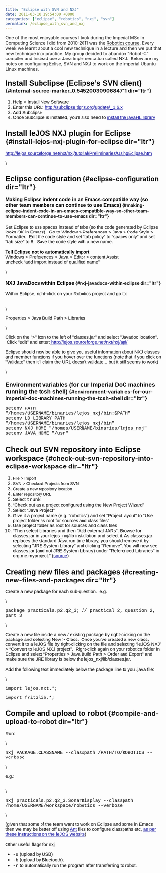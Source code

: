 ```yaml
---
title: "Eclipse with SVN and NXJ"
date: 2011-03-10 19:54:00 +0000
categories: ["eclipse", "robotics", "nxj", "svn"]
permalink: /eclipse_with_svn_and_nxj
---
```

One of the most enjoyable courses I took during the Imperial MSc in
Computing Science I did from 2010-2011 was the [Robotics
course](http://www.doc.ic.ac.uk/%7Eajd/Robotics/index.html). Every week
we learnt about a cool new technique in a lecture and then we put that
new technique into practice. My group decided to abandon "Robot-C"
compiler and instead use a Java implementation called NXJ.  Below are my
notes on configuring Eclise, SVN and NXJ to work on the Imperial Ubuntu
Linux machines.

### <span style="font-size:18pt;font-family:Arial;color:#000000;background-color:transparent;font-weight:bold;font-style:normal;font-variant:normal;text-decoration:none;vertical-align:baseline;">Install Subclipse (Eclipse’s SVN client)</span> {#internal-source-marker_0.5452003090684711 dir="ltr"}

1.  <span
    style="font-size:11pt;font-family:Arial;color:#000000;background-color:transparent;font-weight:normal;font-style:normal;font-variant:normal;text-decoration:none;vertical-align:baseline;">Help &gt;
    Install New Software</span>
2.  <span
    style="font-size:11pt;font-family:Arial;color:#000000;background-color:transparent;font-weight:normal;font-style:normal;font-variant:normal;text-decoration:none;vertical-align:baseline;">Enter
    this URL: </span>[<span
    style="font-size:11pt;font-family:Arial;color:#000099;background-color:transparent;font-weight:normal;font-style:normal;font-variant:normal;text-decoration:underline;vertical-align:baseline;">http://subclipse.tigris.org/update\_1.6.x</span>](http://subclipse.tigris.org/update_1.6.x)
3.  <span
    style="font-size:11pt;font-family:Arial;color:#000000;background-color:transparent;font-weight:normal;font-style:normal;font-variant:normal;text-decoration:none;vertical-align:baseline;">Add
    Subclipse</span>
4.  <span
    style="font-size:11pt;font-family:Arial;color:#000000;background-color:transparent;font-weight:normal;font-style:normal;font-variant:normal;text-decoration:none;vertical-align:baseline;">Once
    Subclipse is installed, you’ll also need to </span>[<span
    style="font-size:11pt;font-family:Arial;color:#000099;background-color:transparent;font-weight:normal;font-style:normal;font-variant:normal;text-decoration:underline;vertical-align:baseline;">install
    the javaHL
    library</span>](http://subclipse.tigris.org/wiki/JavaHL#head-7498d204a5be83e0e97d196ba75fc797d5f0c822)

<span style="font-size:18pt;font-family:Arial;color:#000000;background-color:transparent;font-weight:bold;font-style:normal;font-variant:normal;text-decoration:none;vertical-align:baseline;">Install leJOS NXJ plugin for Eclipse</span> {#install-lejos-nxj-plugin-for-eclipse dir="ltr"}
------------------------------------------------------------------------------------------------------------------------------------------------------------------------------------------------------------------------------------------

[<span
style="font-size:11pt;font-family:Arial;color:#000099;background-color:transparent;font-weight:normal;font-style:normal;font-variant:normal;text-decoration:underline;vertical-align:baseline;">http://lejos.sourceforge.net/nxt/nxj/tutorial/Preliminaries/UsingEclipse.htm</span>](http://lejos.sourceforge.net/nxt/nxj/tutorial/Preliminaries/UsingEclipse.htm)

\

<span style="font-size:18pt;font-family:Arial;color:#000000;background-color:transparent;font-weight:bold;font-style:normal;font-variant:normal;text-decoration:none;vertical-align:baseline;">Eclipse configuration</span> {#eclipse-configuration dir="ltr"}
---------------------------------------------------------------------------------------------------------------------------------------------------------------------------------------------------------------------------

#### <span style="font-size:12pt;font-family:Arial;color:#000000;background-color:transparent;font-weight:bold;font-style:normal;font-variant:normal;text-decoration:none;vertical-align:baseline;">Making Eclipse indent code in an Emacs-compatible way (so other team members can continue to use Emacs)</span> {#making-eclipse-indent-code-in-an-emacs-compatible-way-so-other-team-members-can-continue-to-use-emacs dir="ltr"}

<span
style="font-size:11pt;font-family:Arial;color:#000000;background-color:transparent;font-weight:normal;font-style:normal;font-variant:normal;text-decoration:none;vertical-align:baseline;">Set
Eclipse to use spaces instead of tabs (so the code generated by Eclipse
looks OK in Emacs).  Go to Window &gt; Preferences &gt; Java &gt; Code
Style &gt; Formatter.  Edit the code style and set “tab policy” to
“spaces only” and set “tab size” to 8.  Save the code style with a new
name.</span>\
\
<span
style="font-size:11pt;font-family:Arial;color:#000000;background-color:transparent;font-weight:bold;font-style:normal;font-variant:normal;text-decoration:none;vertical-align:baseline;">Tell
Eclipse not to automatically import</span>\
<span
style="font-size:11pt;font-family:Arial;color:#000000;background-color:transparent;font-weight:normal;font-style:normal;font-variant:normal;text-decoration:none;vertical-align:baseline;">Windows
&gt; Preferences &gt; Java &gt; Editor &gt; content Assist</span>\
<span
style="font-size:11pt;font-family:Arial;color:#000000;background-color:transparent;font-weight:normal;font-style:normal;font-variant:normal;text-decoration:none;vertical-align:baseline;">uncheck
“add import instead of qualified name”</span>

\

#### <span style="font-size:12pt;font-family:Arial;color:#000000;background-color:transparent;font-weight:bold;font-style:normal;font-variant:normal;text-decoration:none;vertical-align:baseline;">NXJ JavaDocs within Eclipse</span> {#nxj-javadocs-within-eclipse dir="ltr"}

<span
style="font-size:11pt;font-family:Arial;color:#000000;background-color:transparent;font-weight:normal;font-style:normal;font-variant:normal;text-decoration:none;vertical-align:baseline;">Within
Eclipse, right-click on your Robotics project and go to:</span>

\
\

<span
style="font-size:11pt;font-family:Arial;color:#000000;background-color:transparent;font-weight:normal;font-style:normal;font-variant:normal;text-decoration:none;vertical-align:baseline;">Properties
&gt; Java Build Path &gt; Libraries</span>

\

<span
style="font-size:11pt;font-family:Arial;color:#000000;background-color:transparent;font-weight:normal;font-style:normal;font-variant:normal;text-decoration:none;vertical-align:baseline;">Click
on the "&gt;" icon to the left of "classes.jar" and select "Javadoc
location".  Click "edit" and enter:</span>[<span
style="font-size:11pt;font-family:Arial;color:#000000;background-color:transparent;font-weight:normal;font-style:normal;font-variant:normal;text-decoration:none;vertical-align:baseline;">
</span><span
style="font-size:11pt;font-family:Arial;color:#000099;background-color:transparent;font-weight:normal;font-style:normal;font-variant:normal;text-decoration:underline;vertical-align:baseline;">http://lejos.sourceforge.net/nxt/nxj/api/</span>](http://lejos.sourceforge.net/nxt/nxj/api/)\
\
<span
style="font-size:11pt;font-family:Arial;color:#000000;background-color:transparent;font-weight:normal;font-style:normal;font-variant:normal;text-decoration:none;vertical-align:baseline;">Eclipse
should now be able to give you useful information about NXJ classes and
member functions if you hover over the functions (note that if you click
on "Validate" then it'll claim the URL doesn't validate... but it still
seems to work)</span>

\

### <span style="font-size:14pt;font-family:Arial;color:#000000;background-color:transparent;font-weight:bold;font-style:normal;font-variant:normal;text-decoration:none;vertical-align:baseline;">Environment variables (for our Imperial DoC machines running the tcsh shell)</span> {#environment-variables-for-our-imperial-doc-machines-running-the-tcsh-shell dir="ltr"}

<span
style="font-size:11pt;font-family:Courier New;color:#000000;background-color:transparent;font-weight:normal;font-style:normal;font-variant:normal;text-decoration:none;vertical-align:baseline;">setenv
PATH "/homes/USERNAME/binaries/lejos\_nxj/bin:\$PATH"</span>\
<span
style="font-size:11pt;font-family:Courier New;color:#000000;background-color:transparent;font-weight:normal;font-style:normal;font-variant:normal;text-decoration:none;vertical-align:baseline;">setenv
LD\_LIBRARY\_PATH "/homes/USERNAME/binaries/lejos\_nxj/bin"</span>\
<span
style="font-size:11pt;font-family:Courier New;color:#000000;background-color:transparent;font-weight:normal;font-style:normal;font-variant:normal;text-decoration:none;vertical-align:baseline;">setenv
NXJ\_HOME "/homes/USERNAME/binaries/lejos\_nxj"</span>\
<span
style="font-size:11pt;font-family:Courier New;color:#000000;background-color:transparent;font-weight:normal;font-style:normal;font-variant:normal;text-decoration:none;vertical-align:baseline;">setenv
JAVA\_HOME "/usr"</span>

<span style="font-size:18pt;font-family:Arial;color:#000000;background-color:transparent;font-weight:bold;font-style:normal;font-variant:normal;text-decoration:none;vertical-align:baseline;">Check out SVN repository into Eclipse workspace</span> {#check-out-svn-repository-into-eclipse-workspace dir="ltr"}
-----------------------------------------------------------------------------------------------------------------------------------------------------------------------------------------------------------------------------------------------------

1.  <span
    style="font-size:10pt;font-family:Arial;color:#000000;background-color:transparent;font-weight:normal;font-style:normal;font-variant:normal;text-decoration:none;vertical-align:baseline;">File &gt;
    Import</span>
2.  <span
    style="font-size:10pt;font-family:Arial;color:#000000;background-color:transparent;font-weight:normal;font-style:normal;font-variant:normal;text-decoration:none;vertical-align:baseline;">SVN &gt;
    Checkout Projects from SVN</span>
3.  <span
    style="font-size:10pt;font-family:Arial;color:#000000;background-color:transparent;font-weight:normal;font-style:normal;font-variant:normal;text-decoration:none;vertical-align:baseline;">Create
    a new repository location</span>
4.  <span
    style="font-size:10pt;font-family:Arial;color:#000000;background-color:transparent;font-weight:normal;font-style:normal;font-variant:normal;text-decoration:none;vertical-align:baseline;">Enter
    repository URL</span>
5.  <span
    style="font-size:11pt;font-family:Arial;color:#000000;background-color:transparent;font-weight:normal;font-style:normal;font-variant:normal;text-decoration:none;vertical-align:baseline;">Select
    </span><span
    style="font-size:11pt;font-family:Courier New;color:#000000;background-color:transparent;font-weight:normal;font-style:normal;font-variant:normal;text-decoration:none;vertical-align:baseline;">trunk</span>
6.  <span
    style="font-size:11pt;font-family:Arial;color:#000000;background-color:transparent;font-weight:normal;font-style:normal;font-variant:normal;text-decoration:none;vertical-align:baseline;">“Check
    out as a project configured using the New Project Wizard”</span>
7.  <span
    style="font-size:11pt;font-family:Arial;color:#000000;background-color:transparent;font-weight:normal;font-style:normal;font-variant:normal;text-decoration:none;vertical-align:baseline;">Select
    “Java Project”</span>
8.  <span
    style="font-size:11pt;font-family:Arial;color:#000000;background-color:transparent;font-weight:normal;font-style:normal;font-variant:normal;text-decoration:none;vertical-align:baseline;">Give
    it a project name (e.g. “robotics") and set “Project layout” to “Use
    project folder as root for sources and class files”</span>
9.  <span
    style="font-size:11pt;font-family:Arial;color:#000000;background-color:transparent;font-weight:normal;font-style:normal;font-variant:normal;text-decoration:none;vertical-align:baseline;">Use
    project folder as root for sources and class files</span>
10. <span
    style="font-size:11pt;font-family:Arial;color:#000000;background-color:transparent;font-weight:normal;font-style:normal;font-variant:normal;text-decoration:none;vertical-align:baseline;">“Then
    select Libraries and then "Add external JARs". Browse for
    classes.jar in your lejos\_nxj/lib installation and select it. As
    classes.jar replaces the standard Java run time library, you should
    remove it by selecting "JRE System Library" and clicking "Remove".
    You will now see classes.jar (and not JRE System Library) under
    "Referenced Libraries" in org.me.myproject.” (</span>[<span
    style="font-size:11pt;font-family:Arial;color:#000099;background-color:transparent;font-weight:normal;font-style:normal;font-variant:normal;text-decoration:underline;vertical-align:baseline;">source</span>](http://lejos.sourceforge.net/nxt/nxj/tutorial/Preliminaries/UsingEclipse.htm#6)<span
    style="font-size:11pt;font-family:Arial;color:#000000;background-color:transparent;font-weight:normal;font-style:normal;font-variant:normal;text-decoration:none;vertical-align:baseline;">)</span>

<span style="font-size:18pt;font-family:Arial;color:#000000;background-color:transparent;font-weight:bold;font-style:normal;font-variant:normal;text-decoration:none;vertical-align:baseline;">Creating new files and packages</span> {#creating-new-files-and-packages dir="ltr"}
-------------------------------------------------------------------------------------------------------------------------------------------------------------------------------------------------------------------------------------

<span
style="font-size:11pt;font-family:Arial;color:#000000;background-color:transparent;font-weight:normal;font-style:normal;font-variant:normal;text-decoration:none;vertical-align:baseline;">Create
a new package for each sub-question.  e.g.</span>

\

<span
style="font-size:11pt;font-family:Courier New;color:#000000;background-color:transparent;font-weight:normal;font-style:normal;font-variant:normal;text-decoration:none;vertical-align:baseline;">package
practicals.p2.q2\_3; // practical 2, question 2, part 3</span>

\

<span
style="font-size:11pt;font-family:Arial;color:#000000;background-color:transparent;font-weight:normal;font-style:normal;font-variant:normal;text-decoration:none;vertical-align:baseline;">Create
a new file inside a new / existing package by right-clicking on the
package and selecting New &gt; Class.  Once you’ve created a new class,
convert it to a leJOS file by right-clicking on the file and selecting
“leJOS NXJ” &gt; “Convert to leJOS NXJ project”.  Right-click again on
your robotics folder in Eclipse and select “Properties &gt; Java Build
Path &gt; Order and Export” and make sure the JRE library is below the
lejos\_nxj/lib/classes.jar.</span>\
\
<span
style="font-size:11pt;font-family:Arial;color:#000000;background-color:transparent;font-weight:normal;font-style:normal;font-variant:normal;text-decoration:none;vertical-align:baseline;">Add
the following text immediately below the package line to you .java
file:</span>

\

<span
style="font-size:11pt;font-family:Courier New;color:#000000;background-color:transparent;font-weight:normal;font-style:normal;font-variant:normal;text-decoration:none;vertical-align:baseline;">import
lejos.nxt.\*;</span>

<span
style="font-size:11pt;font-family:Courier New;color:#000000;background-color:transparent;font-weight:normal;font-style:normal;font-variant:normal;text-decoration:none;vertical-align:baseline;">import
fritzlib.\*;</span>

<span style="font-size:18pt;font-family:Arial;color:#000000;background-color:transparent;font-weight:bold;font-style:normal;font-variant:normal;text-decoration:none;vertical-align:baseline;">Compile and upload to robot</span> {#compile-and-upload-to-robot dir="ltr"}
---------------------------------------------------------------------------------------------------------------------------------------------------------------------------------------------------------------------------------

<span
style="font-size:11pt;font-family:Arial;color:#000000;background-color:transparent;font-weight:normal;font-style:normal;font-variant:normal;text-decoration:none;vertical-align:baseline;">Run:</span>

\

<span
style="font-size:11pt;font-family:Courier New;color:#000000;background-color:transparent;font-weight:normal;font-style:normal;font-variant:normal;text-decoration:none;vertical-align:baseline;">nxj
PACKAGE.CLASSNAME --classpath /PATH/TO/ROBOTICS --verbose</span>

\

<span
style="font-size:11pt;font-family:Arial;color:#000000;background-color:transparent;font-weight:normal;font-style:normal;font-variant:normal;text-decoration:none;vertical-align:baseline;">e.g.:</span>

\
\

<span
style="font-size:11pt;font-family:Courier New;color:#000000;background-color:transparent;font-weight:normal;font-style:normal;font-variant:normal;text-decoration:none;vertical-align:baseline;">nxj
practicals.p2.q2\_3.SonarDisplay --classpath
/home/USERNAME/workspace/robotics --verbose</span>

\

<span
style="font-size:11pt;font-family:Arial;color:#000000;background-color:transparent;font-weight:normal;font-style:normal;font-variant:normal;text-decoration:none;vertical-align:baseline;">(given
that some of the team want to work on Eclipse and some in Emacs then we
may be better off using </span>[<span
style="font-size:11pt;font-family:Arial;color:#000099;background-color:transparent;font-weight:normal;font-style:normal;font-variant:normal;text-decoration:underline;vertical-align:baseline;">Ant</span>](http://ant.apache.org/)<span
style="font-size:11pt;font-family:Arial;color:#000000;background-color:transparent;font-weight:normal;font-style:normal;font-variant:normal;text-decoration:none;vertical-align:baseline;">
files to configure classpaths etc, </span>[<span
style="font-size:11pt;font-family:Arial;color:#000099;background-color:transparent;font-weight:normal;font-style:normal;font-variant:normal;text-decoration:underline;vertical-align:baseline;">as
per these instructions on the leJOS
website</span>](http://lejos.sourceforge.net/nxt/nxj/tutorial/Preliminaries/UsingEclipse.htm#6)<span
style="font-size:11pt;font-family:Arial;color:#000000;background-color:transparent;font-weight:normal;font-style:normal;font-variant:normal;text-decoration:none;vertical-align:baseline;">)</span>\
\
<span
style="font-size:11pt;font-family:Arial;color:#000000;background-color:transparent;font-weight:normal;font-style:normal;font-variant:normal;text-decoration:none;vertical-align:baseline;">Other
useful flags for nxj</span>

-   <span
    style="font-size:11pt;font-family:Courier New;color:#000000;background-color:transparent;font-weight:normal;font-style:normal;font-variant:normal;text-decoration:none;vertical-align:baseline;">-u</span><span
    style="font-size:11pt;font-family:Arial;color:#000000;background-color:transparent;font-weight:normal;font-style:normal;font-variant:normal;text-decoration:none;vertical-align:baseline;">
    (upload by USB)</span>
-   <span
    style="font-size:11pt;font-family:Courier New;color:#000000;background-color:transparent;font-weight:normal;font-style:normal;font-variant:normal;text-decoration:none;vertical-align:baseline;">-b</span><span
    style="font-size:11pt;font-family:Arial;color:#000000;background-color:transparent;font-weight:normal;font-style:normal;font-variant:normal;text-decoration:none;vertical-align:baseline;">
    (upload by Bluetooth).</span>
-   <span
    style="font-size:11pt;font-family:Courier New;color:#000000;background-color:transparent;font-weight:normal;font-style:normal;font-variant:normal;text-decoration:none;vertical-align:baseline;">-r</span><span
    style="font-size:11pt;font-family:Arial;color:#000000;background-color:transparent;font-weight:normal;font-style:normal;font-variant:normal;text-decoration:none;vertical-align:baseline;">
    to automatically run the program after transferring to robot.</span>


